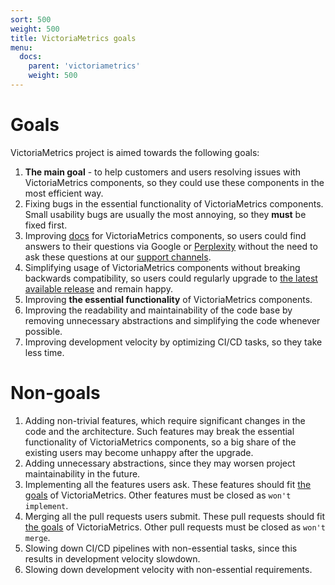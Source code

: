 ```yaml
---
sort: 500
weight: 500
title: VictoriaMetrics goals
menu:
  docs:
    parent: 'victoriametrics'
    weight: 500
---
```


# Goals

VictoriaMetrics project is aimed towards the following goals:

1. **The main goal** - to help customers and users resolving issues with VictoriaMetrics components, so they could use these components
   in the most efficient way.
1. Fixing bugs in the essential functionality of VictoriaMetrics components. Small usability bugs are usually the most annoying,
   so they **must** be fixed first.
1. Improving [docs](https://github.com/VictoriaMetrics/VictoriaMetrics/tree/master/docs) for VictoriaMetrics components,
   so users could find answers to their questions via Google or [Perplexity](https://www.perplexity.ai/) without the need
   to ask these questions at our [support channels](https://docs.victoriametrics.com/#community-and-contributions).
1. Simplifying usage of VictoriaMetrics components without breaking backwards compatibility, so users could regularly
   upgrade to [the latest available release](https://docs.victoriametrics.com/CHANGELOG.html) and remain happy.
1. Improving **the essential functionality** of VictoriaMetrics components.
1. Improving the readability and maintainability of the code base by removing unnecessary abstractions and simplifying the code whenever possible.
1. Improving development velocity by optimizing CI/CD tasks, so they take less time.

# Non-goals

1. Adding non-trivial features, which require significant changes in the code and the architecture.
   Such features may break the essential functionality of VictoriaMetrics components, so a big share
   of the existing users may become unhappy after the upgrade.
1. Adding unnecessary abstractions, since they may worsen project maintainability in the future.
1. Implementing all the features users ask. These features should fit [the goals](#goals) of VictoriaMetrics. Other features must be closed as `won't implement`.
1. Merging all the pull requests users submit. These pull requests should fit [the goals](#goals) of VictoriaMetrics. Other pull requests must be closed as `won't merge`.
1. Slowing down CI/CD pipelines with non-essential tasks, since this results in development velocity slowdown.
1. Slowing down development velocity with non-essential requirements.
